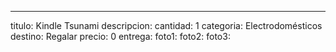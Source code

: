 ---
titulo: Kindle Tsunami
descripcion: 
cantidad: 1
categoria: Electrodomésticos
destino: Regalar
precio: 0
entrega: 
foto1: 
foto2: 
foto3: 
